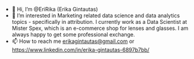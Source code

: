 - 👋 Hi, I’m @EriRika (Erika Gintautas)
- 👀 I’m interested in Marketing related data science and data analytics topics - specifically in attribution. I currently work as a Data Scientist at Mister Spex, which is an e-commerce shop for lenses and glasses. I am always happy to get some professional exchange.
- 📫 How to reach me erikagintautas@gmail.com or https://www.linkedin.com/in/erika-gintautas-6897b7bb/

<!---
EriRika/EriRika is a ✨ special ✨ repository because its `README.md` (this file) appears on your GitHub profile.
You can click the Preview link to take a look at your changes.
--->
